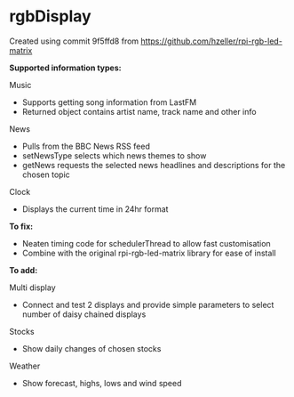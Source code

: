 # rgbDisplay

Created using commit 9f5ffd8 from https://github.com/hzeller/rpi-rgb-led-matrix

**Supported information types:**

 Music

* Supports getting song information from LastFM
* Returned object contains artist name, track name and other info


News

* Pulls from the BBC News RSS feed
* setNewsType selects which news themes to show
* getNews requests the selected news headlines and descriptions for the chosen topic

Clock

* Displays the current time in 24hr format

**To fix:**

* Neaten timing code for schedulerThread to allow fast customisation
* Combine with  the original rpi-rgb-led-matrix library for ease of install


**To add:**

Multi display

* Connect and test 2 displays and provide simple parameters to select number of daisy chained displays

Stocks

* Show daily changes of chosen stocks

Weather

* Show forecast, highs, lows and wind speed
